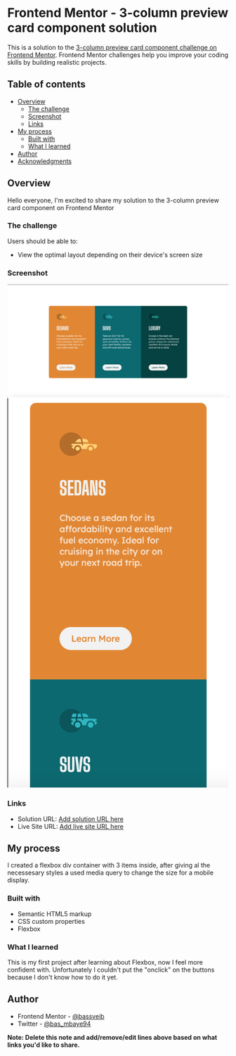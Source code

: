# Frontend Mentor - 3-column preview card component solution

This is a solution to the [3-column preview card component challenge on Frontend Mentor](https://www.frontendmentor.io/challenges/3column-preview-card-component-pH92eAR2-). Frontend Mentor challenges help you improve your coding skills by building realistic projects. 

## Table of contents

- [Overview](#overview)
  - [The challenge](#the-challenge)
  - [Screenshot](#screenshot)
  - [Links](#links)
- [My process](#my-process)
  - [Built with](#built-with)
  - [What I learned](#what-i-learned)
- [Author](#author)
- [Acknowledgments](#acknowledgments)



## Overview
Hello everyone, I'm excited to share my solution to the 3-column preview card component on Frontend Mentor
### The challenge

Users should be able to:

- View the optimal layout depending on their device's screen size


### Screenshot



![](./images/Schermata%202023-12-17%20alle%2010.14.25.png)
![](./images/Schermata%202023-12-17%20alle%2010.16.37.png)



### Links

- Solution URL: [Add solution URL here](https://github.com/bassveib/3column-card-preview)
- Live Site URL: [Add live site URL here](https://bassveib.github.io/3column-card-preview/)

## My process

I created a flexbox div container with 3 items inside, after giving al the necessesary styles a used media query to change the size for a mobile display.

### Built with

- Semantic HTML5 markup
- CSS custom properties
- Flexbox




### What I learned

This is my first project after learning about Flexbox, now I feel more confident with. Unfortunately I couldn't put the "onclick" on the buttons because I don't know how to do it yet. 





## Author

- Frontend Mentor - [@bassveib](https://www.frontendmentor.io/profile/bassveib)
- Twitter - [@bas_mbaye94](https://twitter.com/bas_mbaye94)

**Note: Delete this note and add/remove/edit lines above based on what links you'd like to share.**


